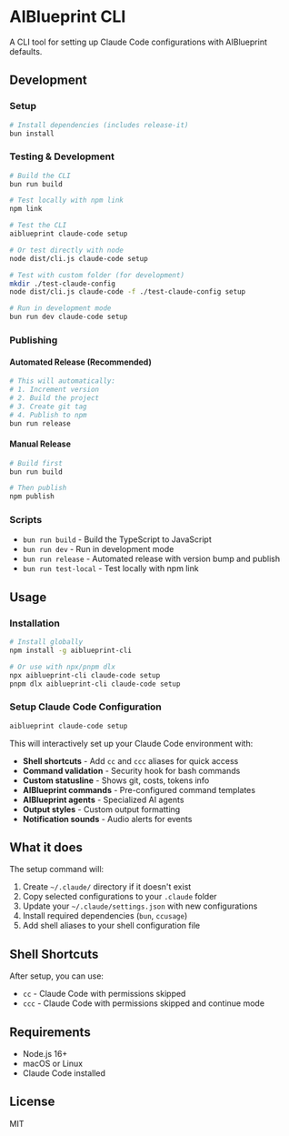 # AIBlueprint CLI

A CLI tool for setting up Claude Code configurations with AIBlueprint defaults.

## Development

### Setup

```bash
# Install dependencies (includes release-it)
bun install
```

### Testing & Development

```bash
# Build the CLI
bun run build

# Test locally with npm link
npm link

# Test the CLI
aiblueprint claude-code setup

# Or test directly with node
node dist/cli.js claude-code setup

# Test with custom folder (for development)
mkdir ./test-claude-config
node dist/cli.js claude-code -f ./test-claude-config setup

# Run in development mode
bun run dev claude-code setup
```

### Publishing

#### Automated Release (Recommended)

```bash
# This will automatically:
# 1. Increment version
# 2. Build the project
# 3. Create git tag
# 4. Publish to npm
bun run release
```

#### Manual Release

```bash
# Build first
bun run build

# Then publish
npm publish
```

### Scripts

- `bun run build` - Build the TypeScript to JavaScript
- `bun run dev` - Run in development mode
- `bun run release` - Automated release with version bump and publish
- `bun run test-local` - Test locally with npm link

## Usage

### Installation

```bash
# Install globally
npm install -g aiblueprint-cli

# Or use with npx/pnpm dlx
npx aiblueprint-cli claude-code setup
pnpm dlx aiblueprint-cli claude-code setup
```

### Setup Claude Code Configuration

```bash
aiblueprint claude-code setup
```

This will interactively set up your Claude Code environment with:

- **Shell shortcuts** - Add `cc` and `ccc` aliases for quick access
- **Command validation** - Security hook for bash commands
- **Custom statusline** - Shows git, costs, tokens info
- **AIBlueprint commands** - Pre-configured command templates
- **AIBlueprint agents** - Specialized AI agents
- **Output styles** - Custom output formatting
- **Notification sounds** - Audio alerts for events

## What it does

The setup command will:

1. Create `~/.claude/` directory if it doesn't exist
2. Copy selected configurations to your `.claude` folder
3. Update your `~/.claude/settings.json` with new configurations
4. Install required dependencies (`bun`, `ccusage`)
5. Add shell aliases to your shell configuration file

## Shell Shortcuts

After setup, you can use:
- `cc` - Claude Code with permissions skipped
- `ccc` - Claude Code with permissions skipped and continue mode

## Requirements

- Node.js 16+
- macOS or Linux
- Claude Code installed

## License

MIT
